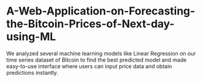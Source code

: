 # A-Web-Application-on-Forecasting-the-Bitcoin-Prices-of-Next-day-using-ML
We  analyzed several machine learning  models like Linear Regression on our time series dataset of Bitcoin to find the best predicted model and made easy-to-use interface where users can input price data and obtain predictions instantly.
